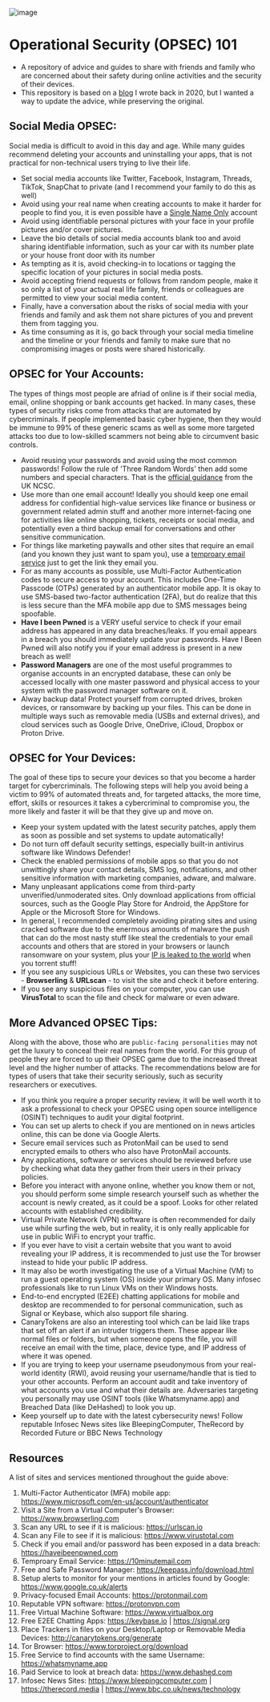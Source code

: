 ![image](https://github.com/BushidoUK/Operational-Security-101/assets/59974887/dfdb74dc-3e4c-4d4f-99cf-85e70baaf914)

# Operational Security (OPSEC) 101
- A repository of advice and guides to share with friends and family who are concerned about their safety during online activities and the security of their devices.
- This repository is based on a [blog](https://blog.bushidotoken.net/2020/12/operational-security-tips-and-tricks.html) I wrote back in 2020, but I wanted a way to update the advice, while preserving the original.

## Social Media OPSEC:

Social media is difficult to avoid in this day and age. While many guides recommend deleting your accounts and uninstalling your apps, that is not practical for non-technical users trying to live their life.

- Set social media accounts like Twitter, Facebook, Instagram, Threads, TikTok, SnapChat to private (and I recommend your family to do this as well)
- Avoid using your real name when creating accounts to make it harder for people to find you, it is even possible have a [Single Name Only](https://www.wikihow.com/Make-a-Single-Name-Account-on-Facebook) account 
- Avoid using identifiable personal pictures with your face in your profile pictures and/or cover pictures.
- Leave the bio details of social media accounts blank too and avoid sharing identifiable information, such as your car with its number plate or your house front door with its number
- As tempting as it is, avoid checking-in to locations or tagging the specific location of your pictures in social media posts.
- Avoid accepting friend requests or follows from random people, make it so only a list of your actual real life family, friends or colleagues are permitted to view your social media content.
- Finally, have a conversation about the risks of social media with your friends and family and ask them not share pictures of you and prevent them from tagging you.
- As time consuming as it is, go back through your social media timeline and the timeline or your friends and family to make sure that no compromising images or posts were shared historically.

## OPSEC for Your Accounts:

The types of things most people are afriad of online is if their social media, email, online shopping or bank accounts get hacked. In many cases, these types of security risks come from attacks that are automated by cybercriminals. If people implemented basic cyber hygiene, then they would be immune to 99% of these generic scams as well as some more targeted attacks too due to low-skilled scammers not being able to circumvent basic controls.

- Avoid reusing your passwords and avoid using the most common passwords! Follow the rule of 'Three Random Words' then add some numbers and special characters. That is the [official guidance](https://www.ncsc.gov.uk/collection/top-tips-for-staying-secure-online/three-random-words) from the UK NCSC.
- Use more than one email account! Ideally you should keep one email address for confidential high-value services like finance or business or government related admin stuff and another more internet-facing one for activities like online shopping, tickets, receipts or social media, and potentially even a third backup email for conversations and other sensitive communication.
- For things like marketing paywalls and other sites that require an email (and you known they just want to spam you), use a [temproary email service](https://10minutemail.com/) just to get the link they email you.
- For as many accounts as possible, use Multi-Factor Authentication codes to secure access to your account. This includes One-Time Passcode (OTPs) generated by an authenticator mobile app. It is okay to use SMS-based two-factor authentication (2FA), but do realize that this is less secure than the MFA mobile app due to SMS messages being spoofable.
- **Have I been Pwned** is a VERY useful service to check if your email address has appeared in any data breaches/leaks. If you email appears in a breach you should immediately update your passwords. Have I Been Pwned will also notify you if your email address is present in a new breach as well!
- **Password Managers** are one of the most useful programmes to organise accounts in an encrypted database, these can only be accessed locally with one master password and physical access to your system with the password manager software on it.
- Alway backup data! Protect yourself from corrupted drives, broken devices, or ransomware by backing up your files. This can be done in multiple ways such as removable media (USBs and external drives), and cloud services such as Google Drive, OneDrive, iCloud, Dropbox or Proton Drive.

## OPSEC for Your Devices:

The goal of these tips to secure your devices so that you become a harder target for cybercriminals. The following steps will help you avoid being a victim to 99% of automated threats and, for targeted attacks, the more time, effort, skills or resources it takes a cybercriminal to compromise you, the more likely and faster it will be that they give up and move on.

- Keep your system updated with the latest security patches, apply them as soon as possible and set systems to update automatically!
- Do not turn off default security settings, especially built-in antivirus software like Windows Defender!
- Check the enabled permissions of mobile apps so that you do not unwittingly share your contact details, SMS log, notifications, and other sensitive information with marketing companies, adware, and malware. 
- Many unpleasant applications come from third-party unverified/unmoderated sites. Only download applications from official sources, such as the Google Play Store for Android, the AppStore for Apple or the Microsoft Store for Windows.
- In general, I recommended completely avoiding pirating sites and using cracked software due to the enermous amounts of malware the push that can do the most nasty stuff like steal the credentials to your email accounts and others that are stored in your browsers or launch ransomware on your system, plus your [IP is leaked to the world](https://iknowwhatyoudownload.com/en/contacts/) when you torrent stuff!
- If you see any suspicious URLs or Websites, you can these two services - **Browserling** & **URLscan** - to visit the site and check it before entering.
- If you see any suspicious files on your computer, you can use **VirusTotal** to scan the file and check for malware or even adware.

## More Advanced OPSEC Tips:

Along with the above, those who are `public-facing personalities` may not get the luxury to conceal their real names from the world. For this group of people they are forced to up their OPSEC game
due to the increased threat level and the higher number of attacks. The recommendations below are for types of users that take their security seriously, such as security researchers or executives.

- If you think you require a proper security review, it will be well worth it to ask a professional to check your OPSEC using open source intelligence (OSINT) techniques to audit your digital footprint.
- You can set up alerts to check if you are mentioned on in news articles online, this can be done via Google Alerts.
- Secure email services such as ProtonMail can be used to send encrypted emails to others who also have ProtonMail accounts.
- Any applications, software or services should be reviewed before use by checking what data they gather from their users in their privacy policies.
- Before you interact with anyone online, whether you know them or not, you should perform some simple research yourself such as whether the account is newly created, as it could be a spoof. Looks for other related accounts with established credibility.
- Virtual Private Network (VPN) software is often recommended for daily use while surfing the web, but in reality, it is only really applicable for use in public WiFi to encrypt your traffic.
- If you ever have to visit a certain website that you want to avoid revealing your IP address, it is recommended to just use the Tor browser instead to hide your public IP address.
- It may also be worth investigating the use of a Virtual Machine (VM) to run a guest operating system (OS) inside your primary OS. Many infosec professionals like to run Linux VMs on their Windows hosts.
- End-to-end encrypted (E2EE) chatting applications for mobile and desktop are recommended to for personal communication, such as Signal or Keybase, which also support file sharing.
- CanaryTokens are also an interesting tool which can be laid like traps that set off an alert if an intruder triggers them. These appear like normal files or folders, but when someone opens the file, you will receive an email with the time, place, device type, and IP address of where it was opened.
- If you are trying to keep your username pseudonymous from your real-world identity (RWI), avoid reusing your username/handle that is tied to your other accounts. Perform an account audit and take inventory of what accounts you use and what their details are. Adversaries targeting you personally may use OSINT tools (like Whatsmyname.app) and Breached Data (like DeHashed) to look you up.
- Keep yourself up to date with the latest cybersecurity news! Follow reputable Infosec News sites like BleepingComputer, TheRecord by Recorded Future or BBC News Technology

## Resources

A list of sites and services mentioned throughout the guide above:

1. Multi-Factor Authenticator (MFA) mobile app: https://www.microsoft.com/en-us/account/authenticator
2. Visit a Site from a Virtual Computer's Browser: https://www.browserling.com
3. Scan any URL to see if it is malicious: https://urlscan.io
4. Scan any File to see if it is malicious: https://www.virustotal.com
5. Check if you email and/or password has been exposed in a data breach: https://haveibeenpwned.com
6. Temproary Email Service: https://10minutemail.com
7. Free and Safe Password Manager: https://keepass.info/download.html
8. Setup alerts to monitor for your mentions in articles found by Google: https://www.google.co.uk/alerts
9. Privacy-focused Email Accounts: https://protonmail.com
10. Reputable VPN software: https://protonvpn.com
11. Free Virtual Machine Software: https://www.virtualbox.org
12. Free E2EE Chatting Apps: https://keybase.io | https://signal.org
14. Place Trackers in files on your Desktop/Laptop or Removable Media Devices: http://canarytokens.org/generate
15. Tor Browser: https://www.torproject.org/download
16. Free Service to find accounts with the same Username: https://whatsmyname.app
17. Paid Service to look at breach data: https://www.dehashed.com
18. Infosec News Sites: https://www.bleepingcomputer.com | https://therecord.media | https://www.bbc.co.uk/news/technology
